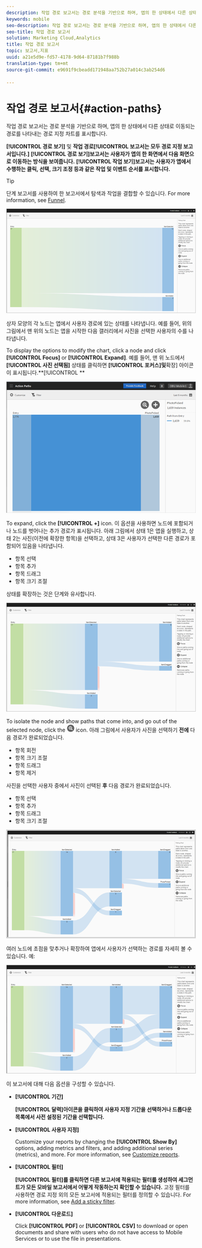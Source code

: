```yaml
---
description: 작업 경로 보고서는 경로 분석을 기반으로 하며, 앱의 한 상태에서 다른 상태로 이동되는 경로를 나타내는 경로 지정 차트를 표시합니다.
keywords: mobile
seo-description: 작업 경로 보고서는 경로 분석을 기반으로 하며, 앱의 한 상태에서 다른 상태로 이동되는 경로를 나타내는 경로 지정 차트를 표시합니다.
seo-title: 작업 경로 보고서
solution: Marketing Cloud,Analytics
title: 작업 경로 보고서
topic: 보고서,지표
uuid: a21e5d9e-fd57-4178-9d64-87181b7f988b
translation-type: tm+mt
source-git-commit: e9691f9cbeadd171948aa752b27a014c3ab254d6

---
```



# 작업 경로 보고서{#action-paths}

작업 경로 보고서는 경로 분석을 기반으로 하며, 앱의 한 상태에서 다른 상태로 이동되는 경로를 나타내는 경로 지정 차트를 표시합니다.

**[!UICONTROL 경로 보기]** 및 **작업 경로[!UICONTROL 보고서는 모두 경로 지정 보고서입니다.]** **[!UICONTROL 경로 보기]보고서는 사용자가 앱의 한 화면에서 다음 화면으로 이동하는 방식을 보여줍니다.** **[!UICONTROL 작업 보기]보고서는 사용자가 앱에서 수행하는 클릭, 선택, 크기 조정 등과 같은 작업 및 이벤트 순서를 표시합니다.**

>[!TIP]
>
>단계 보고서를 사용하여 한 보고서에서 탐색과 작업을 결합할 수 있습니다. For more information, see [Funnel](/help/using/usage/reports-funnel.md).

![](assets/action_paths.png)

상자 모양의 각 노드는 앱에서 사용자 경로에 있는 상태를 나타냅니다. 예를 들어, 위의 그림에서 맨 위의 노드는 앱을 시작한 다음 갤러리에서 사진을 선택한 사용자의 수를 나타냅니다.

To display the options to modify the chart, click a node and click **[!UICONTROL Focus]** or **[!UICONTROL Expand]**. 예를 들어, 맨 위 노드에서 **[!UICONTROL 사진 선택됨]** 상태를 클릭하면 **[!UICONTROL 포커스]및**&#x200B;확장] 아이콘이 표시됩니다.**[!UICONTROL **

![](assets/action_paths_icons.png)

To expand, click the **[!UICONTROL +]** icon. 이 옵션을 사용하면 노드에 포함되거나 노드를 벗어나는 추가 경로가 표시됩니다. 아래 그림에서 상태 1은 앱을 실행하고, 상태 2는 사진(이전에 확장한 항목)을 선택하고, 상태 3은 사용자가 선택한 다른 경로가 포함되어 있음을 나타냅니다.

* 항목 선택
* 항목 추가
* 항목 드래그
* 항목 크기 조절

상태를 확장하는 것은 단계와 유사합니다.

![action path expand](assets/action_paths_expand.png)

To isolate the node and show paths that come into, and go out of the selected node, click the  ![focus icon](assets/icon_focus.png) icon. 아래 그림에서 사용자가 사진을 선택하기 **전에** 다음 경로가 완료되었습니다.

* 항목 회전
* 항목 크기 조절
* 항목 드래그
* 항목 제거

사진을 선택한 사용자 중에서 사진이 선택된 **후** 다음 경로가 완료되었습니다.

* 항목 선택
* 항목 추가
* 항목 드래그
* 항목 크기 조절

![동작 경로 초점](assets/action_paths_focus.png)

여러 노드에 초점을 맞추거나 확장하여 앱에서 사용자가 선택하는 경로를 자세히 볼 수 있습니다. 예:

![action path multi](assets/action_paths_mult.png)

이 보고서에 대해 다음 옵션을 구성할 수 있습니다.

* **[!UICONTROL 기간]**

   **[!UICONTROL 달력]아이콘을 클릭하여 사용자 지정 기간을 선택하거나 드롭다운 목록에서 사전 설정된 기간을 선택합니다.**

* **[!UICONTROL 사용자 지정]**

   Customize your reports by changing the **[!UICONTROL Show By]** options, adding metrics and filters, and adding additional series (metrics), and more. For more information, see [Customize reports](/help/using/usage/reports-customize/reports-customize.md).

* **[!UICONTROL 필터]**

   **[!UICONTROL 필터]를 클릭하면 다른 보고서에 적용되는 필터를 생성하여 세그먼트가 모든 모바일 보고서에서 어떻게 작동하는지 확인할 수 있습니다.** 고정 필터를 사용하면 경로 지정 외의 모든 보고서에 적용되는 필터를 정의할 수 있습니다. For more information, see [Add a sticky filter](/help/using/usage/reports-customize/t-sticky-filter.md).

* **[!UICONTROL 다운로드]**

   Click **[!UICONTROL PDF]** or **[!UICONTROL CSV]** to download or open documents and share with users who do not have access to Mobile Services or to use the file in presentations.